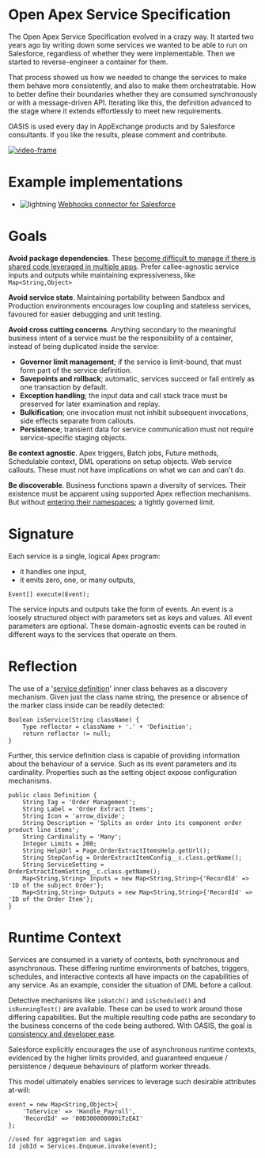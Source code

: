 # Open Apex Service Specification

The Open Apex Service Specification evolved in a crazy way. It started two years ago by writing down some services we wanted to be able to run on Salesforce, regardless of whether they were implementable. Then we started to reverse-engineer a container for them.

That process showed us how we needed to change the services to make them behave more consistently, and also to make them orchestratable. How to better define their boundaries whether they are consumed synchronously or with a message-driven API. Iterating like this, the definition advanced to the stage where it extends effortlessly to meet new requirements.

OASIS is used every day in AppExchange products and by Salesforce consultants. If you like the results, please comment and contribute.

[![video-frame](https://cloud.githubusercontent.com/assets/6777144/24748894/dd4b2b70-1ac9-11e7-8ff1-7c3b0646458b.png)](https://vimeo.com/161619198?autoplay=1)

# Example implementations

- ![lightning](https://cloud.githubusercontent.com/assets/1878631/10218248/37fdadc8-682d-11e5-9134-86a8cdf5f9f4.png) [Webhooks connector for Salesforce](https://github.com/bigassforce/webhooks)

# Goals

**Avoid package dependencies**. These [become difficult to manage if there is shared code leveraged in multiple apps](https://success.salesforce.com/ideaview?id=08730000000BqDaAAK). Prefer callee-agnostic service inputs and outputs while maintaining expressiveness, like `Map<String,Object>`

**Avoid service state**. Maintaining portability between Sandbox and Production environments encourages low coupling and stateless services, favoured for easier debugging and unit testing.

**Avoid cross cutting concerns**. Anything secondary to the meaningful business intent of a service must be the responsibility of a container, instead of being duplicated inside the service:
- **Governor limit management**; if the service is limit-bound, that must form part of the service definition.
- **Savepoints and rollback**; automatic, services succeed or fail entirely as one transaction by default.
- **Exception handling**; the input data and call stack trace must be preserved for later examination and replay.
- **Bulkification**; one invocation must not inhibit subsequent invocations, side effects separate from callouts.
- **Persistence**; transient data for service communication must not require service-specific staging objects.

**Be context agnostic**. Apex triggers, Batch jobs, Future methods, Schedulable context, DML operations on setup objects. Web service callouts. These must not have implications on what we can and can't do.

**Be discoverable**. Business functions spawn a diversity of services. Their existence must be apparent using supported Apex reflection mechanisms. But without [entering their namespaces](https://developer.salesforce.com/docs/atlas.en-us.salesforce_app_limits_cheatsheet.meta/salesforce_app_limits_cheatsheet/salesforce_app_limits_platform_apexgov.htm#d28247e121); a tightly governed limit.

# Signature

Each service is a single, logical Apex program:
- it handles one input,
- it emits zero, one, or many outputs,

```
Event[] execute(Event);
```

The service inputs and outputs take the form of events. An event is a loosely structured object with parameters set as keys and values. All event parameters are optional. These domain-agnostic events can be routed in different ways to the services that operate on them.

# Reflection

The use of a '[service definition](https://github.com/bigassforce/oasis/blob/master/src/Definition.cls)' inner class behaves as a discovery mechanism. Given just the class name string, the presence or absence of the marker class inside can be readily detected:

```
Boolean isService(String className) {
    Type reflector = className + '.' + 'Definition';
    return reflector != null;
}
```

Further, this service definition class is capable of providing information about the behaviour of a service. Such as its event parameters and its cardinality. Properties such as the setting object expose configuration mechanisms.

```
public class Definition {
    String Tag = 'Order Management';
    String Label = 'Order Extract Items';
    String Icon = 'arrow_divide';
    String Description = 'Splits an order into its component order product line items';
    String Cardinality = 'Many';
    Integer Limits = 200;
    String HelpUrl = Page.OrderExtractItemsHelp.getUrl();
    String StepConfig = OrderExtractItemConfig__c.class.getName();
    String ServiceSetting = OrderExtractItemSetting__c.class.getName();
    Map<String,String> Inputs = new Map<String,String>{'RecordId' => 'ID of the subject Order'};
    Map<String,String> Outputs = new Map<String,String>{'RecordId' => 'ID of the Order Item'};
}
```

# Runtime Context

Services are consumed in a variety of contexts, both synchronous and asynchronous. These differing runtime environments of batches, triggers, schedules, and interactive contexts all have impacts on the capabilities of any service. As an example, consider the situation of DML before a callout.

Detective mechanisms like `isBatch()` and `isScheduled()` and `isRunningTest()` are available. These can be used to work around those differing capabilities. But the multiple resulting code paths are secondary to the business concerns of the code being authored. With OASIS, the goal is [consistency and developer ease](https://en.wikipedia.org/wiki/Principle_of_least_astonishment).

Salesforce explicitly encourages the use of asynchronous runtime contexts, evidenced by the higher limits provided, and guaranteed enqueue / persistence / dequeue behaviours of platform worker threads.

This model ultimately enables services to leverage such desirable attributes at-will:

```
event = new Map<String,Object>{
    'ToService' => 'Handle_Payroll',
    'RecordId' => '00D300000000iTzEAI'
};

//used for aggregation and sagas
Id jobId = Services.Enqueue.invoke(event);
```
